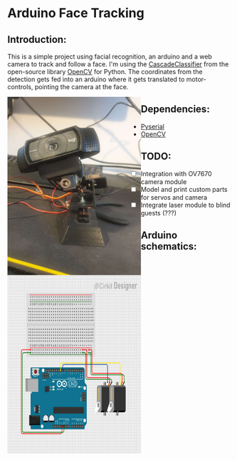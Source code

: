 # Arduino Face Tracking
## Introduction:
This is a simple project using facial recognition, an arduino and a web camera to track and follow a face. I'm using the
[CascadeClassifier](https://docs.opencv.org/4.x/d1/de5/classcv_1_1CascadeClassifier.html) from the open-source library 
[OpenCV](https://github.com/opencv/opencv) for Python. The coordinates from the detection gets fed into an arduino where
it gets translated to motor-controls, pointing the camera at the face.

<a href="url"><img src="https://github.com/danj98/ArduinoFaceTracker/blob/master/resources/prototype.jpg" align="left" height="400" width="300" ></a>

## Dependencies:
* [Pyserial](https://pypi.org/project/pyserial/)
* [OpenCV](https://pypi.org/project/opencv-python/)

## TODO:
- [ ] Integration with OV7670 camera module
- [ ] Model and print custom parts for servos and camera
- [ ] Integrate laser module to blind guests (???)

## Arduino schematics:
<a href="url"><img src="https://github.com/danj98/ArduinoFaceTracker/blob/master/resources/diagram.png" align="left" height="400" width="300" ></a>

